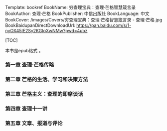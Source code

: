 Template: bookref
BookName: 穷查理宝典：查理·芒格智慧箴言录
BookAuthor: 查理·芒格
BookPublisher: 中信出版社
BookLanguage: 中文
BookCover: /images/Covers/穷查理宝典：查理·芒格智慧箴言录 - 查理·芒格.jpg
BookBaidupanDirectDownloadUrl: https://pan.baidu.com/s/1-nyOX45IE2Sy2KGIqXwNMw?pwd=4ubz



[TOC]

本书是epub格式 。



### 第一章 查理·芒格传略

### 第二章 芒格的生活、学习和决策方法
### 第三章 芒格主义：查理的即席谈话
### 第四章 查理十一讲

### 第五章 文章、报道与评论

